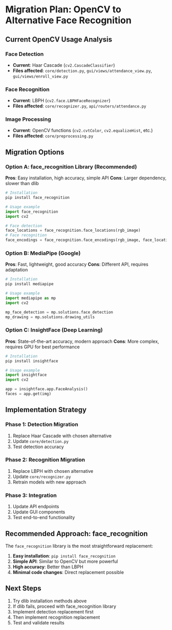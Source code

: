 # Migration Plan: OpenCV to Alternative Face Recognition

## Current OpenCV Usage Analysis

### Face Detection
- **Current**: Haar Cascade (`cv2.CascadeClassifier`)
- **Files affected**: `core/detection.py`, `gui/views/attendance_view.py`, `gui/views/enroll_view.py`

### Face Recognition  
- **Current**: LBPH (`cv2.face.LBPHFaceRecognizer`)
- **Files affected**: `core/recognizer.py`, `api/routers/attendance.py`

### Image Processing
- **Current**: OpenCV functions (`cv2.cvtColor`, `cv2.equalizeHist`, etc.)
- **Files affected**: `core/preprocessing.py`

## Migration Options

### Option A: face_recognition Library (Recommended)
**Pros**: Easy installation, high accuracy, simple API
**Cons**: Larger dependency, slower than dlib

```python
# Installation
pip install face_recognition

# Usage example
import face_recognition
import cv2

# Face detection
face_locations = face_recognition.face_locations(rgb_image)
# Face recognition  
face_encodings = face_recognition.face_encodings(rgb_image, face_locations)
```

### Option B: MediaPipe (Google)
**Pros**: Fast, lightweight, good accuracy
**Cons**: Different API, requires adaptation

```python
# Installation
pip install mediapipe

# Usage example
import mediapipe as mp
import cv2

mp_face_detection = mp.solutions.face_detection
mp_drawing = mp.solutions.drawing_utils
```

### Option C: InsightFace (Deep Learning)
**Pros**: State-of-the-art accuracy, modern approach
**Cons**: More complex, requires GPU for best performance

```python
# Installation
pip install insightface

# Usage example
import insightface
import cv2

app = insightface.app.FaceAnalysis()
faces = app.get(img)
```

## Implementation Strategy

### Phase 1: Detection Migration
1. Replace Haar Cascade with chosen alternative
2. Update `core/detection.py`
3. Test detection accuracy

### Phase 2: Recognition Migration  
1. Replace LBPH with chosen alternative
2. Update `core/recognizer.py`
3. Retrain models with new approach

### Phase 3: Integration
1. Update API endpoints
2. Update GUI components
3. Test end-to-end functionality

## Recommended Approach: face_recognition

The `face_recognition` library is the most straightforward replacement:

1. **Easy installation**: `pip install face_recognition`
2. **Simple API**: Similar to OpenCV but more powerful
3. **High accuracy**: Better than LBPH
4. **Minimal code changes**: Direct replacement possible

## Next Steps

1. Try dlib installation methods above
2. If dlib fails, proceed with face_recognition library
3. Implement detection replacement first
4. Then implement recognition replacement
5. Test and validate results


